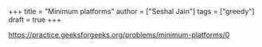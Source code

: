 +++
title = "Minimum platforms"
author = ["Seshal Jain"]
tags = ["greedy"]
draft = true
+++

<https://practice.geeksforgeeks.org/problems/minimum-platforms/0>

